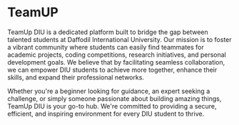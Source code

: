 # TeamUP

TeamUp DIU is a dedicated platform built to bridge the gap between talented students at Daffodil International University. Our mission is to foster a vibrant community where students can easily find teammates for academic projects, coding competitions, research initiatives, and personal development goals. We believe that by facilitating seamless collaboration, we can empower DIU students to achieve more together, enhance their skills, and expand their professional networks.

Whether you're a beginner looking for guidance, an expert seeking a challenge, or simply someone passionate about building amazing things, TeamUp DIU is your go-to hub. We're committed to providing a secure, efficient, and inspiring environment for every DIU student to thrive.